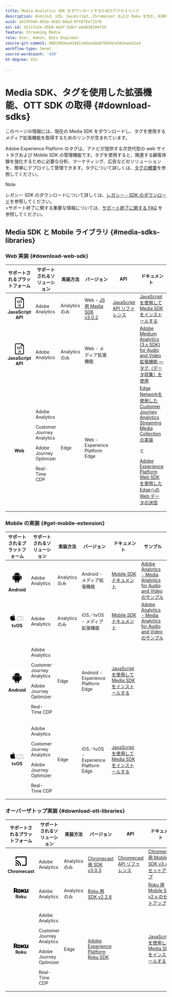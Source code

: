 ```yaml
---
title: Media Analytics SDK をダウンロードするためのアクセスリンク
description: Android、iOS、JavaScript、Chromecast および Roku を含む、利用可能なプラットフォームの SDK ダウンロードのリンクです。
uuid: a619fbb8-693e-4583-8dad-0ff875e715f8
exl-id: d211fa2e-d5b0-4e9f-bdb7-eda838194f3d
feature: Streaming Media
role: User, Admin, Data Engineer
source-git-commit: 0083869ae4248134dea18a87b9d4ce563eeed1a4
workflow-type: tm+mt
source-wordcount: '429'
ht-degree: 81%

---
```


# Media SDK、タグを使用した拡張機能、OTT SDK の取得 {#download-sdks}

このページの情報には、現在の Media SDK をダウンロードし、タグを使用するメディア拡張機能を取得するためのリンクが含まれています。

Adobe Experience Platform のタグは、アドビが提供する次世代型の web サイトタグおよび Mobile SDK の管理機能です。タグを使用すると、関連する顧客体験を強化するために必要な分析、マーケティング、広告などのソリューションを、簡単にデプロイして管理できます。タグについて詳しくは、[タグの概要](https://experienceleague.adobe.com/docs/platform-learn/data-collection/overview.html?lang=ja)を参照してください。


>[!NOTE]
>
>レガシー SDK のダウンロードについて詳しくは、[レガシー - SDK のダウンロード](/help/legacy/legacy-download-sdks.md)を参照してください。<br>
>&#x200B;>サポート終了に関する重要な情報については、[サポート終了に関する FAQ](/help/additional-resources/end-of-support-faqs.md) を参照してください。

## Media SDK と Mobile ライブラリ {#media-sdks-libraries}

### Web 実装 {#download-web-sdk}

| サポートされるプラットフォーム | サポートされるソリューション | 実装方法 | バージョン |  API   |  ドキュメント  |  サンプル  |
|:---:|---|---|---|---| ---| ---|
| ![JavaScript アイコン ](assets/javascript-icon.png)</br>**JavaScript API** | Adobe Analytics | Analytics のみ | Web - [JS 用 Media SDK v3.0.2](https://github.com/Adobe-Marketing-Cloud/media-sdks/releases/tag/js-v3.0.2) | [JavaScript API リファレンス](https://adobe-marketing-cloud.github.io/media-sdks/reference/javascript_3x/index.html) | [JavaScriptを使用して Media SDKをインストールする ](/help/implementation/media-sdk/setup/web-implementation.md) | [JS 用 Media SDK v3.0.2 のサンプル](https://github.com/Adobe-Marketing-Cloud/media-sdks/tree/master/sdks/js/3.x) |
| ![JavaScript アイコン ](assets/javascript-icon.png)</br>**JavaScript API** | Adobe Analytics | Analytics のみ | Web - メディア拡張機能 |  | [Adobe Medium Analytics (3.x SDK) for Audio and Video 拡張機能 — タグ（データ収集）を使用](https://experienceleague.adobe.com/docs/experience-platform/tags/extensions/adobe/media-analytics-3x/overview.html?lang=ja) | [Adobe Media Analytics (3.x SDK) for Audio and Video 拡張機能のサンプル](https://github.com/Adobe-Marketing-Cloud/media-sdks/tree/master/samples/launch/js/3.x) |
| </br>**Web** | Adobe Analytics<p>Customer Journey Analytics</p><p>Adobe Journey Optimizer</p><p>Real-Time CDP</p> | Edge | Web - Experience Platform Edge |  | [Edge Networkを使用したCustomer Journey Analytics Streaming Media Collection の実装 ](/help/implementation/edge/implementation-edge.md) <p>と</p><p>[Adobe Experience Platform Web SDKを使用したEdgeへの Web データの送信 ](/help/implementation/edge/edge-web-sdk.md)</p> | |

### Mobile の実装 {#get-mobile-extension}

| サポートされるプラットフォーム | サポートされるソリューション | 実装方法 | バージョン |  ドキュメント   |  サンプル  |
|:---:|---|---|---|---|---|
| ![Androidアイコン ](assets/android-icon.png)</br>**Android** | Adobe Analytics | Analytics のみ | Android - メディア拡張機能 | [Mobile SDK ドキュメント](https://developer.adobe.com/client-sdks/documentation/adobe-media-analytics/) | [Adobe Analytics - Media Analytics for Audio and Video のサンプル](https://github.com/Adobe-Marketing-Cloud/media-sdks/tree/master/samples/launch/mobile/android) |
| ![Apple iOS アイコン&#x200B;](assets/ios-icon.png)<br>**tvOS** | Adobe Analytics | Analytics のみ | iOS／tvOS - メディア拡張機能 | [Mobile SDK ドキュメント](https://developer.adobe.com/client-sdks/documentation/adobe-media-analytics/) | [Adobe Analytics - Media Analytics for Audio and Video のサンプル](https://github.com/adobe/aepsdk-media-ios/tree/main/TestApp) |
| ![Androidアイコン ](assets/android-icon.png)</br>**Android** | <p>Adobe Analytics</p><p>Customer Journey Analytics</p><p>Adobe Journey Optimizer</p><p>Real-Time CDP</p> | Edge | Android - Experience Platform Edge | [JavaScriptを使用して Media SDKをインストールする ](/help/implementation/edge/implementation-edge.md) | |
| ![Apple iOS アイコン&#x200B;](assets/ios-icon.png)<br>**tvOS** | <p>Adobe Analytics</p><p>Customer Journey Analytics</p><p>Adobe Journey Optimizer</p><p>Real-Time CDP</p> | Edge | iOS／tvOS - Experience Platform Edge | [JavaScriptを使用して Media SDKをインストールする ](/help/implementation/edge/implementation-edge.md) |  |

### オーバーザトップ実装 {#download-ott-libraries}

| サポートされるプラットフォーム | サポートされるソリューション | 実装方法 | バージョン |  API   |  ドキュメント  |
|:---:|---|---|---|---|---|
| ![Chromecast アイコン ](assets/chromecast-icon.png)</br>**Chromecast** | Adobe Analytics | Analytics のみ | [Chromecast 用 SDK v3.0.3](https://github.com/Adobe-Marketing-Cloud/media-sdks/releases/tag/chromecast-v3.0.3) | [Chromecast API リファレンス](https://adobe-marketing-cloud.github.io/media-sdks/reference/chromecast/) | [Chromecast 用 Mobile SDK v3.x のセットアップ](/help/implementation/media-sdk/setup/set-up-chromecast.md) |
| ![Roku icon ](assets/roku-icon.png)</br>**Roku** | Adobe Analytics | Analytics のみ | [Roku 用 SDK v2.2.6](https://github.com/Adobe-Marketing-Cloud/media-sdks/releases/tag/roku-v2.2.6) |  | [Roku 用 Mobile SDK v2.x のセットアップ](/help/implementation/media-sdk/setup/set-up-roku.md) |
| ![Roku icon ](assets/roku-icon.png)</br>**Roku** | <p>Adobe Analytics</p><p>Customer Journey Analytics</p><p>Adobe Journey Optimizer</p><p>Real-Time CDP</p> | Edge | [Adobe Experience Platform Roku SDK](https://github.com/adobe/aepsdk-roku/tree/main) |  | [JavaScriptを使用して Media SDKをインストールする ](/help/implementation/edge/implementation-edge.md) |
